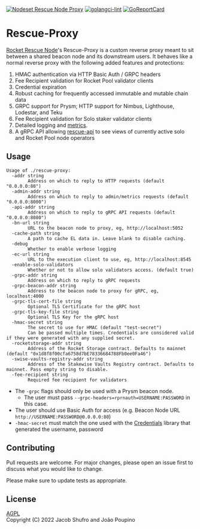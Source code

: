 [![Nodeset Rescue Node Proxy](https://github.com/Rocket-Rescue-Node/rescue-proxy/actions/workflows/tests.yml/badge.svg)](https://github.com/Rocket-Rescue-Node/rescue-proxy/actions/workflows/tests.yml) [![golangci-lint](https://github.com/Rocket-Rescue-Node/rescue-proxy/actions/workflows/golangci-lint.yml/badge.svg)](https://github.com/Rocket-Rescue-Node/rescue-proxy/actions/workflows/golangci-lint.yml) [![GoReportCard](https://goreportcard.com/badge/github.com/Rocket-Rescue-Node/rescue-proxy)](https://goreportcard.com/report/github.com/Rocket-Rescue-Node/rescue-proxy)

# Rescue-Proxy

[Rocket Rescue Node](https://rescuenode.com)'s Rescue-Proxy is a custom reverse proxy meant to sit between a shared beacon node and its downstream users. It behaves like a normal reverse proxy with the following added features and protections:

1. HMAC authentication via HTTP Basic Auth / GRPC headers
1. Fee Recipient validation for Rocket Pool validator clients
1. Credential expiration
1. Robust caching for frequently accessed immutable and mutable chain data
1. GRPC support for Prysm; HTTP support for Nimbus, Lighthouse, Lodestar, and Teku
1. Fee Recipient validation for Solo staker validator clients
1. Detailed logging and [metrics](https://status.rescuenode.com).
1. A gRPC API allowing [rescue-api](https://github.com/Rocket-Rescue-Node/rescue-api) to see views of currently active solo and Rocket Pool node operators

## Usage

```
Usage of ./rescue-proxy:
  -addr string
        Address on which to reply to HTTP requests (default "0.0.0.0:80")
  -admin-addr string
        Address on which to reply to admin/metrics requests (default "0.0.0.0:8000")
  -api-addr string
        Address on which to reply to gRPC API requests (default "0.0.0.0:8080")
  -bn-url string
        URL to the beacon node to proxy, eg, http://localhost:5052
  -cache-path string
        A path to cache EL data in. Leave blank to disable caching.
  -debug
        Whether to enable verbose logging
  -ec-url string
        URL to the execution client to use, eg, http://localhost:8545
  -enable-solo-validators
        Whether or not to allow solo validators access. (default true)
  -grpc-addr string
        Address on which to reply to gRPC requests
  -grpc-beacon-addr string
        Address to the beacon node to proxy for gRPC, eg, localhost:4000
  -grpc-tls-cert-file string
        Optional TLS Certificate for the gRPC host
  -grpc-tls-key-file string
        Optional TLS Key for the gRPC host
  -hmac-secret string
        The secret to use for HMAC (default "test-secret")
        Can be passed multiple times. Credentials are considered valid if they were generated with any supplied secret.
  -rocketstorage-addr string
        Address of the Rocket Storage contract. Defaults to mainnet (default "0x1d8f8f00cfa6758d7bE78336684788Fb0ee0Fa46")
  -swise-vaults-registry-addr string
        Address of the Stakewise Vaults Registry contract. Defaults to mainnet. Pass empty string to disable.
  -fee-recipient string
        Required fee recipient for validators
```

  * The `-grpc` flags should only be used with a Prysm beacon node.
    * The user must pass `--grpc-headers=rprnauth=USERNAME:PASSWORD` in this case.
  * The user should use Basic Auth for access (e.g. Beacon Node URL `http://USERNAME:PASSWORD@0.0.0.0:80`)
  * `-hmac-secret` must match the one used with the [Credentials](https://github.com/Rocket-Rescue-Node/credentials) library that generated the username, password

## Contributing

Pull requests are welcome. For major changes, please open an issue first
to discuss what you would like to change.

Please make sure to update tests as appropriate.

## License

[AGPL](https://www.gnu.org/licenses/agpl-3.0.en.html)  
Copyright (C) 2022 Jacob Shufro and João Poupino

